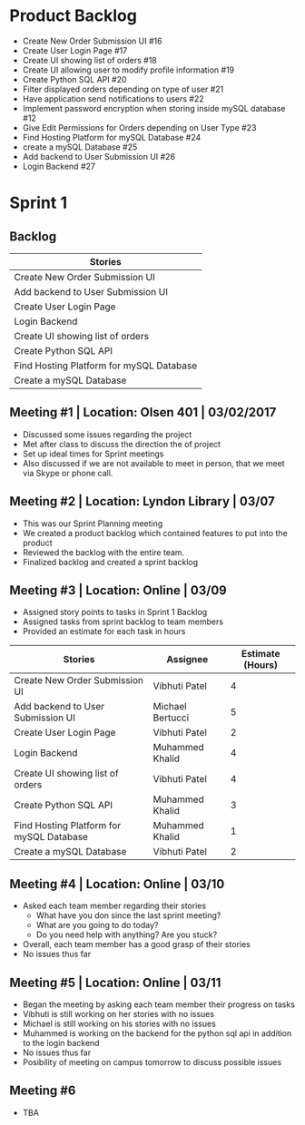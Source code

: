 # Product Backlog

* Create New Order Submission UI #16
* Create User Login Page #17
* Create UI showing list of orders #18
* Create UI allowing user to modify profile information #19
* Create Python SQL API #20
* Filter displayed orders depending on type of user #21
* Have application send notifications to users #22
* Implement password encryption when storing inside mySQL database #12
* Give Edit Permissions for Orders depending on User Type #23
* Find Hosting Platform for mySQL Database #24
* create a mySQL Database #25
* Add backend to User Submission UI #26
* Login Backend #27

# Sprint 1
## Backlog

| Stories                                  |
| ------------------------------------     |
| Create New Order Submission UI           | 
| Add backend to User Submission UI        |
| Create User Login Page                   |
| Login Backend                            |
| Create UI showing list of orders         |
| Create Python SQL API                    |
| Find Hosting Platform for mySQL Database |
| Create a mySQL Database                  |

## Meeting #1 | Location: Olsen 401 | 03/02/2017
* Discussed some issues regarding the project
* Met after class to discuss the direction the of project
* Set up ideal times for Sprint meetings
* Also discussed if we are not available to meet in person, that we meet via Skype or phone call. 

## Meeting #2 | Location: Lyndon Library | 03/07
* This was our Sprint Planning meeting
* We created a product backlog which contained features to put into the product
* Reviewed the backlog with the entire team. 
* Finalized backlog and created a sprint backlog

## Meeting #3 | Location: Online | 03/09
* Assigned story points to tasks in Sprint 1 Backlog
* Assigned tasks from sprint backlog to team members 
* Provided an estimate for each task in hours

| Stories                                  | Assignee         | Estimate (Hours) |
|------------------------------------------|------------------|------------------|
| Create New Order Submission UI           | Vibhuti Patel    | 4                |
| Add backend to User Submission UI        | Michael Bertucci | 5                |
| Create User Login Page                   | Vibhuti Patel    | 2                |
| Login Backend                            | Muhammed Khalid  | 4                |
| Create UI showing list of orders         | Vibhuti Patel    | 4                |
| Create Python SQL API                    | Muhammed Khalid  | 3                |
| Find Hosting Platform for mySQL Database | Muhammed Khalid  | 1                |
| Create a mySQL Database                  | Vibhuti Patel    | 2                |

## Meeting #4 | Location: Online | 03/10
* Asked each team member regarding their stories
  * What have you don since the last sprint meeting?
  * What are you going to do today? 
  * Do you need help with anything? Are you stuck? 
* Overall, each team member has a good grasp of their stories
* No issues thus far

## Meeting #5 | Location: Online | 03/11
 * Began the meeting by asking each team member their progress on tasks
 * Vibhuti is still working on her stories with no issues
 * Michael is still working on his stories with no issues
 * Muhammed is working on the backend for the python sql api in addition to the login backend
 * No issues thus far 
 * Posibility of meeting on campus tomorrow to discuss possible issues

## Meeting #6 
* TBA

